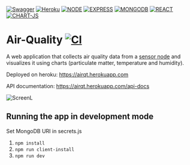 [![Swagger](https://img.shields.io/badge/Swagger-85EA2D?style=for-the-badge&logo=Swagger&logoColor=white)](https://airqt.herokuapp.com/api-docs)
[![Heroku](https://img.shields.io/badge/Heroku-430098?style=for-the-badge&logo=heroku&logoColor=white)](https://devcenter.heroku.com/articles/getting-started-with-nodejs)
[![NODE](https://img.shields.io/badge/Node.js-339933?style=for-the-badge&logo=nodedotjs&logoColor=white)](https://nodejs.org)
[![EXPRESS](https://img.shields.io/badge/Express.js-000000?style=for-the-badge&logo=express&logoColor=white)](https://expressjs.com/)
[![MONGODB](https://img.shields.io/badge/MongoDB-4EA94B?style=for-the-badge&logo=mongodb&logoColor=white)](https://www.mongodb.com/cloud)
[![REACT](https://img.shields.io/badge/React-20232A?style=for-the-badge&logo=react&logoColor=61DAFB)](https://reactjs.org/)
[![CHART-JS](https://img.shields.io/badge/Chart.js-FF6384?style=for-the-badge&logo=chartdotjs&logoColor=white)](https://www.chartjs.org/docs/latest/)

# Air-Quality [![CI](https://github.com/rrradev/Air-Quality/actions/workflows/main.yml/badge.svg)](https://github.com/rrradev/Air-Quality/actions/workflows/main.yml)
A web application that collects air quality data from a [sensor node](https://github.com/radradef/esp32SensorNode "radradef/esp32SensorNode") and visualizes it using charts (particulate matter, temperature and humidity).

Deployed on heroku: https://airqt.herokuapp.com

API documentation: https://airqt.herokuapp.com/api-docs

![ScreenL](https://user-images.githubusercontent.com/25829240/178979923-c9cccfb7-52bf-40b9-b5e4-313d82b194f1.png)

## Running the app in development mode 
 Set MongoDB URI in secrets.js
1. `npm install`
2. `npm run client-install`
3. `npm run dev`
